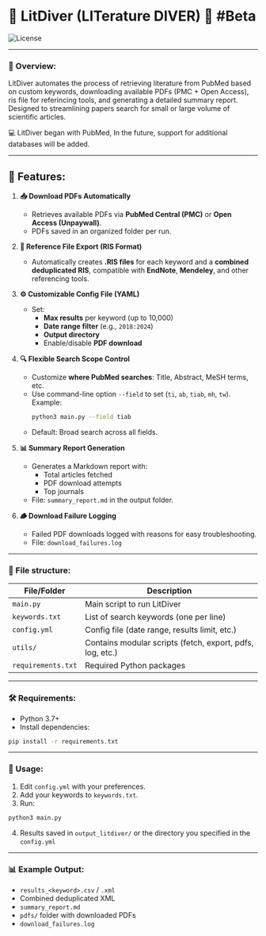 # 🤿  LitDiver (LITerature DIVER) 🤿 #Beta 
![License](https://img.shields.io/badge/license-MIT-blue)

---

### 📖 Overview:
LitDiver automates the process of retrieving literature from PubMed based on custom keywords, downloading available PDFs (PMC + Open Access), ris file for referincing tools, and generating a detailed summary report. Designed to streamlining papers search for small or large volume of scientific articles.

💻 LitDiver began with PubMed, In the future, support for additional databases will be added.

---
## 🚀 Features:
1. **📥 Download PDFs Automatically**  
   - Retrieves available PDFs via **PubMed Central (PMC)** or **Open Access (Unpaywall)**.
   - PDFs saved in an organized folder per run.

2. **📑 Reference File Export (RIS Format)**  
   - Automatically creates **.RIS files** for each keyword and a **combined deduplicated RIS**, compatible with **EndNote**, **Mendeley**, and other referencing tools.

3. **⚙️ Customizable Config File (YAML)**  
   - Set:
     - **Max results** per keyword (up to 10,000)
     - **Date range filter** (e.g., `2018:2024`)
     - **Output directory**
     - Enable/disable **PDF download**

4. **🔍 Flexible Search Scope Control**  
   - Customize **where PubMed searches**: Title, Abstract, MeSH terms, etc.
   - Use command-line option `--field` to set (`ti`, `ab`, `tiab`, `mh`, `tw`).  
     Example:
     ```bash
     python3 main.py --field tiab
     ```
   - Default: Broad search across all fields.

5. **📊 Summary Report Generation**  
   - Generates a Markdown report with:
     - Total articles fetched
     - PDF download attempts
     - Top journals
   - File: `summary_report.md` in the output folder.

6. **🪵 Download Failure Logging**  
   - Failed PDF downloads logged with reasons for easy troubleshooting.  
   - File: `download_failures.log`

---

### 📂 File structure:
| File/Folder         | Description                                |
|---------------------|--------------------------------------------|
| `main.py`           | Main script to run LitDiver                |
| `keywords.txt`      | List of search keywords (one per line)     |
| `config.yml`        | Config file (date range, results limit, etc.)   |
| `utils/`            | Contains modular scripts (fetch, export, pdfs, log, etc.) |
| `requirements.txt`  | Required Python packages                   |

---

### 🛠️ Requirements:
- Python 3.7+
- Install dependencies:
```bash
pip install -r requirements.txt
```

---

### 📑 Usage:
1. Edit `config.yml` with your preferences.
2. Add your keywords to `keywords.txt`.
3. Run:
```bash
python3 main.py
```
4. Results saved in `output_litdiver/` or the directory you specified in the `config.yml`

---

### 📊 Example Output:
- `results_<keyword>.csv` / `.xml` 
- Combined deduplicated XML
- `summary_report.md`
- `pdfs/` folder with downloaded PDFs
- `download_failures.log`